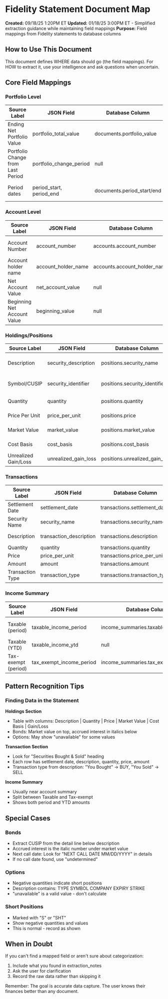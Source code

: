 # Fidelity Statement Document Map

**Created:** 09/18/25 1:20PM ET
**Updated:** 01/18/25 3:00PM ET - Simplified extraction guidance while maintaining field mappings
**Purpose:** Field mappings from Fidelity statements to database columns

## How to Use This Document

This document defines WHERE data should go (the field mappings). For HOW to extract it, use your intelligence and ask questions when uncertain.

## Core Field Mappings

### Portfolio Level
| Source Label | JSON Field | Database Column | Type | Notes |
|--------------|------------|-----------------|------|--------|
| Ending Net Portfolio Value | portfolio_total_value | documents.portfolio_value | CURRENCY | Main portfolio total |
| Portfolio Change from Last Period | portfolio_change_period | null | CURRENCY | Context only |
| Period dates | period_start, period_end | documents.period_start/end | DATE | From statement header |

### Account Level
| Source Label | JSON Field | Database Column | Type | Notes |
|--------------|------------|-----------------|------|--------|
| Account Number | account_number | accounts.account_number | TEXT | Exact as shown |
| Account holder name | account_holder_name | accounts.account_holder_name | TEXT | From account header |
| Net Account Value | net_account_value | null | CURRENCY | Account total |
| Beginning Net Account Value | beginning_value | null | CURRENCY | Period start value |

### Holdings/Positions
| Source Label | JSON Field | Database Column | Type | Notes |
|--------------|------------|-----------------|------|--------|
| Description | security_description | positions.security_name | TEXT | Full security name |
| Symbol/CUSIP | security_identifier | positions.security_identifier | TEXT | From description or details |
| Quantity | quantity | positions.quantity | NUMBER | Can be negative |
| Price Per Unit | price_per_unit | positions.price | CURRENCY | Current price |
| Market Value | market_value | positions.market_value | CURRENCY | Current value |
| Cost Basis | cost_basis | positions.cost_basis | CURRENCY | Original cost |
| Unrealized Gain/Loss | unrealized_gain_loss | positions.unrealized_gain_loss | CURRENCY | Calculated field |

### Transactions
| Source Label | JSON Field | Database Column | Type | Notes |
|--------------|------------|-----------------|------|--------|
| Settlement Date | settlement_date | transactions.settlement_date | DATE | Add year from period |
| Security Name | security_name | transactions.security_name | TEXT | From description |
| Description | transaction_description | transactions.description | TEXT | "You Bought", "You Sold", etc. |
| Quantity | quantity | transactions.quantity | NUMBER | Shares/units |
| Price | price_per_unit | transactions.price_per_unit | CURRENCY | Execution price |
| Amount | amount | transactions.amount | CURRENCY | Total with sign |
| Transaction Type | transaction_type | transactions.transaction_type | TEXT | BUY/SELL/DIVIDEND/etc. |

### Income Summary
| Source Label | JSON Field | Database Column | Type | Notes |
|--------------|------------|-----------------|------|--------|
| Taxable (period) | taxable_income_period | income_summaries.taxable_income | CURRENCY | This period's taxable |
| Taxable (YTD) | taxable_income_ytd | null | CURRENCY | Year to date |
| Tax-exempt (period) | tax_exempt_income_period | income_summaries.tax_exempt_income | CURRENCY | This period's exempt |

## Pattern Recognition Tips

### Finding Data in the Statement

**Holdings Section**
- Table with columns: Description | Quantity | Price | Market Value | Cost Basis | Gain/Loss
- Bonds: Market value on top, accrued interest in italics below
- Options: May show "unavailable" for some values

**Transaction Section**
- Look for "Securities Bought & Sold" heading
- Each row has settlement date, description, quantity, price, amount
- Transaction type from description: "You Bought" → BUY, "You Sold" → SELL

**Income Summary**
- Usually near account summary
- Split between Taxable and Tax-exempt
- Shows both period and YTD amounts

## Special Cases

### Bonds
- Extract CUSIP from the detail line below description
- Accrued interest is the italic number under market value
- Next call date: Look for "NEXT CALL DATE MM/DD/YYYY" in details
- If no call date found, use "undetermined"

### Options
- Negative quantities indicate short positions
- Description contains: TYPE SYMBOL COMPANY EXPIRY STRIKE
- "unavailable" is a valid value - don't calculate

### Short Positions
- Marked with "S" or "SHT"
- Show negative quantities and values
- This is normal - record as shown

## When in Doubt

If you can't find a mapped field or aren't sure about categorization:
1. Include what you found in extraction_notes
2. Ask the user for clarification
3. Record the raw data rather than skipping it

Remember: The goal is accurate data capture. The user knows their finances better than any document.